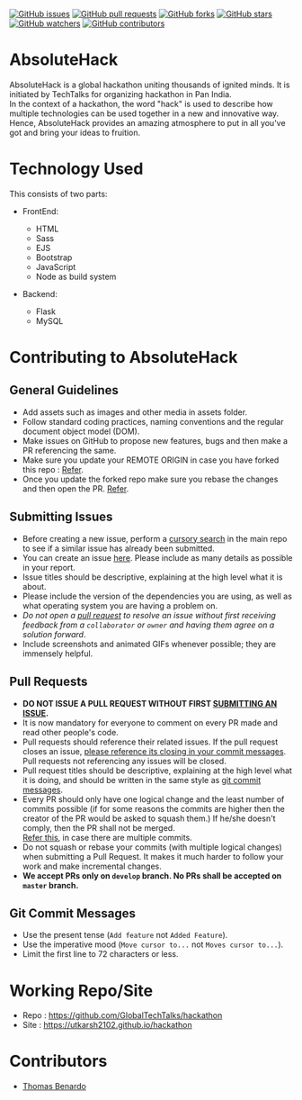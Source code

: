 [![GitHub issues](https://img.shields.io/github/issues/GlobalTechTalks/hackathon.svg)](https://github.com/GlobalTechTalks/hackathon/issues)
[![GitHub pull requests](https://img.shields.io/github/issues-pr/GlobalTechTalks/hackathon.svg)](https://github.com/GlobalTechTalks/hackathon/pulls)
[![GitHub forks](https://img.shields.io/github/forks/GlobalTechTalks/hackathon.svg?style=social&label=Fork)](https://github.com/GlobalTechTalks/hackathon/network)
[![GitHub stars](https://img.shields.io/github/stars/GlobalTechTalks/hackathon.svg?style=social&label=Stars)](https://github.com/GlobalTechTalks/hackathon/stargazers)
[![GitHub watchers](https://img.shields.io/github/watchers/GlobalTechTalks/hackathon.svg?style=social&label=Watch)](https://github.com/GlobalTechTalks/hackathon/watchers)
[![GitHub contributors](https://img.shields.io/github/contributors/GlobalTechTalks/hackathon.svg)](https://github.com/GlobalTechTalks/hackathon/graphs/contributors)

# AbsoluteHack
AbsoluteHack is a global hackathon uniting thousands of ignited minds. It is initiated by TechTalks for organizing hackathon in Pan India.  
In the context of a hackathon, the word "hack" is used to describe how multiple technologies can be used together in a new and innovative way. Hence, AbsoluteHack provides an amazing atmosphere to put in all you've got and bring your ideas to fruition.

# Technology Used
This consists of two parts:
* FrontEnd:
    - HTML
    - Sass
    - EJS
    - Bootstrap
    - JavaScript
    - Node as build system


* Backend:
    - Flask
    - MySQL

# Contributing to AbsoluteHack

## General Guidelines

* Add assets such as images and other media in assets folder.
* Follow standard coding practices, naming conventions and the regular document object model (DOM).
* Make issues on GitHub to propose new features, bugs and then make a PR referencing the same.
* Make sure you update your REMOTE ORIGIN in case you have forked this repo : [Refer](https://help.github.com/articles/syncing-a-fork/).
* Once you update the forked repo make sure you rebase the changes and then open the PR. [Refer](http://stackoverflow.com/questions/7244321/how-do-i-update-a-github-forked-repository).

## Submitting Issues

* Before creating a new issue, perform a [cursory search](https://github.com/GlobalTechTalks/hackathon/issues?utf8=%E2%9C%93&q=) in the main repo to see if a similar issue has already been submitted.
* You can create an issue [here](https://github.com/GlobalTechTalks/hackathon/issues/new). Please include as many details as possible in your report.
* Issue titles should be descriptive, explaining at the high level what it is about.
* Please include the version of the dependencies you are using, as well as what operating system you are having a problem on.
* _Do not open a [pull request](#pull-requests) to resolve an issue without first receiving feedback from a `collaborator` or `owner` and having them agree on a solution forward_.
* Include screenshots and animated GIFs whenever possible; they are immensely helpful.


## Pull Requests

* **DO NOT ISSUE A PULL REQUEST WITHOUT FIRST [SUBMITTING AN ISSUE](#submitting-issues).**
* It is now mandatory for everyone to comment on every PR made and read other people's code.
* Pull requests should reference their related issues. If the pull request closes an issue, [please reference its closing in your commit messages](https://help.github.com/articles/closing-issues-via-commit-messages/). Pull requests not referencing any issues will be closed.
* Pull request titles should be descriptive, explaining at the high level what it is doing, and should be written in the same style as [git commit messages](#git-commit-messages).
* Every PR should only have one logical change and the least number of commits possible (if for some reasons the commits are higher then the creator of the PR would be asked to squash them.) If he/she doesn't comply, then the PR shall not be merged.     
[Refer this](https://makandracards.com/makandra/527-squash-several-git-commits-into-a-single-commit
), in case there are multiple commits.
* Do not squash or rebase your commits (with multiple logical changes) when submitting a Pull Request. It makes it much harder to follow your work and make incremental changes.
* **We accept PRs only on `develop` branch. No PRs shall be accepted on `master` branch.**

## Git Commit Messages

* Use the present tense (`Add feature` not `Added Feature`).
* Use the imperative mood (`Move cursor to...` not `Moves cursor to...`).
* Limit the first line to 72 characters or less.


# Working Repo/Site
* Repo : https://github.com/GlobalTechTalks/hackathon
* Site : https://utkarsh2102.github.io/hackathon

# Contributors
* [Thomas Benardo](https://github.com/thomasb892)
